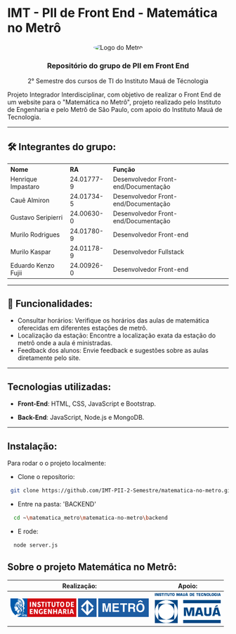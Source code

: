 # IMT - PII de Front End - Matemática no Metrô

<div align="center">
  <img src="https://upload.wikimedia.org/wikipedia/commons/thumb/d/d7/Metr%C3%B4-SP_logo.svg/2560px-Metr%C3%B4-SP_logo.svg.png" alt="Logo do Metrô" style="border-radius: 50%;">


  <h3>Repositório do grupo de PII em Front End</h3>
  <p>2° Semestre dos cursos de TI do Instituto Mauá de Técnologia</p>
</div>

<p>Projeto Integrador Interdisciplinar, com objetivo de realizar o Front End de um website para o "Matemática no Metrô", projeto realizado pelo Instituto de Engenharia e pelo Metrô de São Paulo, com apoio do Instituto Mauá de Tecnologia.</p>

---

## 🛠️ Integrantes do grupo:

<table style="width:100%; text-align:left;">
  <tr>
    <th>Nome</th>
    <th>RA</th>
    <th>Função</th>
  </tr>
  <tr>
    <td>Henrique Impastaro</td>
    <td>24.01777-9</td>
    <td>Desenvolvedor Front-end/Documentação</td>
  </tr>
  <tr>
    <td>Cauê Almiron</td>
    <td>24.01734-5</td>
    <td>Desenvolvedor Front-end/Documentação</td>
  </tr>
  <tr>
    <td>Gustavo Seripierri</td>
    <td>24.00630-0</td>
    <td>Desenvolvedor Front-end/Documentação</td>
  </tr>
  <tr>
    <td>Murilo Rodrigues</td>
    <td>24.01780-9</td>
    <td>Desenvolvedor Front-end</td>
  </tr>
  <tr>
    <td>Murilo Kaspar</td>
    <td>24.01178-9</td>
    <td>Desenvolvedor Fullstack</td>
  </tr>
  <tr>
    <td>Eduardo Kenzo Fujii</td>
    <td>24.00926-0</td>
    <td>Desenvolvedor Front-end</td>
  </tr>
</table>

---

## 🔧 Funcionalidades:

- Consultar horários: Verifique os horários das aulas de matemática oferecidas em diferentes estações de metrô.
- Localização da estação: Encontre a localização exata da estação do metrô onde a aula é ministradas.
- Feedback dos alunos: Envie feedback e sugestões sobre as aulas diretamente pelo site.

---

## Tecnologias utilizadas:

- **Front-End**: HTML, CSS, JavaScript e Bootstrap.

- **Back-End**: JavaScript, Node.js e MongoDB.

---

## Instalação: 
Para rodar o o projeto localmente:

- Clone o reposítorio:
 ```bash
  git clone https://github.com/IMT-PII-2-Semestre/matematica-no-metro.git
```

- Entre na pasta: 'BACKEND'
```bash
  cd ~\matematica_metro\matematica-no-metro\backend
```

- E rode:
```bash
  node server.js
```


## Sobre o projeto Matemática no Metrô:

| Realização:                                  | Apoio:                                     |
|----------------------------------------------|--------------------------------------------|
| <img src="images/logo-inst-eng.png" width="150"> <img src="images/logo-metro1.png" width="161"> | <img src="images/logo-imt.png" width="150"> |
